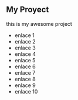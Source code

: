 ## My Proyect

this is my awesome project

* enlace 1
* enlace 2
* enlace 3
* enlace 4
* enlace 5
* enlace 6
* enlace 7
* enlace 8
* enlace 9
* enlace 10
  



